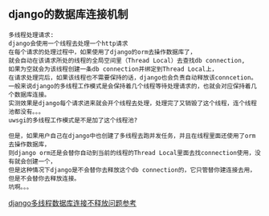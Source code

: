 ## django的数据库连接机制
```
多线程处理请求:
django会使用一个线程去处理一个http请求
在每个请求的处理过程中，如果使用了django的orm去操作数据库了，
就会自动在该请求所处的线程的全局空间里（Thread Local）去查找db connection,
如果为空就会为该线程创建一条db connection并绑定到Thread Local上，
在请求处理完后，如果该线程也不需要保持的话，django也会负责自动释放该conncetion。
一般来说django的多线程工作模式是会保持着几个线程等待处理请求的，也就会对应保持着几个数据库连接。
实测效果是django每个请求进来就会开个线程去处理，处理完了又销毁了这个线程，连个线程池都没有。。。
uwsgi的多线程工作模式是不是加了这个线程池?

但是，如果用户自己在django中也创建了多线程去跑并发任务，并且在线程里面还使用了orm去操作数据库，
则django orm还是会替你自动到当前的线程的Thread Local里面去找connection使用，没有就会创建一个，
但是这种情况下django是不会替你去释放这个db connection的，它只管替你建连接去用，但是不会替你去释放连接。
坑啊。。。
```
[django多线程数据库连接不释放问题参考](https://github.com/slackapi/bolt-python/issues/280)


